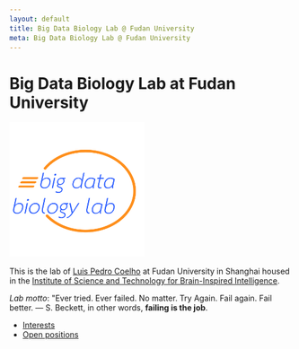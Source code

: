 ```yaml
---
layout: default
title: Big Data Biology Lab @ Fudan University
meta: Big Data Biology Lab @ Fudan University
---
```


# Big Data Biology Lab at Fudan University

![Big Data Biology Logo](images/big-data-biology-circle.png)

This is the lab of [Luis Pedro Coelho](http://luispedro.org) at Fudan
University in Shanghai housed in the [Institute of Science and Technology for
Brain-Inspired Intelligence](http://istbi.fudan.edu.cn).

_Lab motto_: "Ever tried. Ever failed. No matter. Try Again. Fail again. Fail
better. — S. Beckett, in other words, **failing is the job**.

- [Interests](interests.html)
- [Open positions](positions.html)

